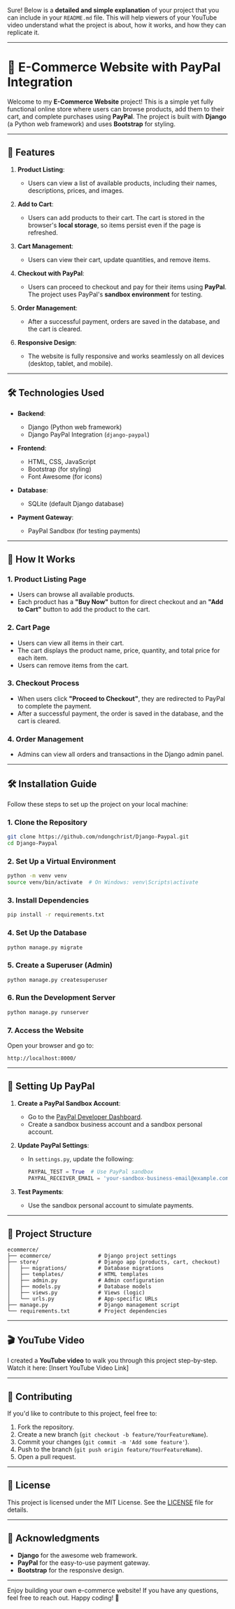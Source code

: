 Sure! Below is a **detailed and simple explanation** of your project that you can include in your `README.md` file. This will help viewers of your YouTube video understand what the project is about, how it works, and how they can replicate it.

---

# 🛒 E-Commerce Website with PayPal Integration

Welcome to my **E-Commerce Website** project! This is a simple yet fully functional online store where users can browse products, add them to their cart, and complete purchases using **PayPal**. The project is built with **Django** (a Python web framework) and uses **Bootstrap** for styling.

---

## 🚀 Features

1. **Product Listing**:
   - Users can view a list of available products, including their names, descriptions, prices, and images.

2. **Add to Cart**:
   - Users can add products to their cart. The cart is stored in the browser's **local storage**, so items persist even if the page is refreshed.

3. **Cart Management**:
   - Users can view their cart, update quantities, and remove items.

4. **Checkout with PayPal**:
   - Users can proceed to checkout and pay for their items using **PayPal**. The project uses PayPal's **sandbox environment** for testing.

5. **Order Management**:
   - After a successful payment, orders are saved in the database, and the cart is cleared.

6. **Responsive Design**:
   - The website is fully responsive and works seamlessly on all devices (desktop, tablet, and mobile).

---

## 🛠️ Technologies Used

- **Backend**:
  - Django (Python web framework)
  - Django PayPal Integration (`django-paypal`)

- **Frontend**:
  - HTML, CSS, JavaScript
  - Bootstrap (for styling)
  - Font Awesome (for icons)

- **Database**:
  - SQLite (default Django database)

- **Payment Gateway**:
  - PayPal Sandbox (for testing payments)

---

## 🎥 How It Works

### 1. **Product Listing Page**
   - Users can browse all available products.
   - Each product has a **"Buy Now"** button for direct checkout and an **"Add to Cart"** button to add the product to the cart.

### 2. **Cart Page**
   - Users can view all items in their cart.
   - The cart displays the product name, price, quantity, and total price for each item.
   - Users can remove items from the cart.

### 3. **Checkout Process**
   - When users click **"Proceed to Checkout"**, they are redirected to PayPal to complete the payment.
   - After a successful payment, the order is saved in the database, and the cart is cleared.

### 4. **Order Management**
   - Admins can view all orders and transactions in the Django admin panel.

---

## 🛠️ Installation Guide

Follow these steps to set up the project on your local machine:

### 1. **Clone the Repository**
   ```bash
   git clone https://github.com/ndongchrist/Django-Paypal.git
   cd Django-Paypal
   ```

### 2. **Set Up a Virtual Environment**
   ```bash
   python -m venv venv
   source venv/bin/activate  # On Windows: venv\Scripts\activate
   ```

### 3. **Install Dependencies**
   ```bash
   pip install -r requirements.txt
   ```

### 4. **Set Up the Database**
   ```bash
   python manage.py migrate
   ```

### 5. **Create a Superuser (Admin)**
   ```bash
   python manage.py createsuperuser
   ```

### 6. **Run the Development Server**
   ```bash
   python manage.py runserver
   ```

### 7. **Access the Website**
   Open your browser and go to:
   ```
   http://localhost:8000/
   ```

---

## 🔑 Setting Up PayPal

1. **Create a PayPal Sandbox Account**:
   - Go to the [PayPal Developer Dashboard](https://developer.paypal.com/).
   - Create a sandbox business account and a sandbox personal account.

2. **Update PayPal Settings**:
   - In `settings.py`, update the following:
     ```python
     PAYPAL_TEST = True  # Use PayPal sandbox
     PAYPAL_RECEIVER_EMAIL = 'your-sandbox-business-email@example.com'
     ```

3. **Test Payments**:
   - Use the sandbox personal account to simulate payments.

---

## 📂 Project Structure

```
ecommerce/
├── ecommerce/               # Django project settings
├── store/                   # Django app (products, cart, checkout)
│   ├── migrations/          # Database migrations
│   ├── templates/           # HTML templates
│   ├── admin.py             # Admin configuration
│   ├── models.py            # Database models
│   ├── views.py             # Views (logic)
│   └── urls.py              # App-specific URLs
├── manage.py                # Django management script
└── requirements.txt         # Project dependencies
```

---

## 🎬 YouTube Video

I created a **YouTube video** to walk you through this project step-by-step. Watch it here: [Insert YouTube Video Link]

---

## 🤝 Contributing

If you'd like to contribute to this project, feel free to:
1. Fork the repository.
2. Create a new branch (`git checkout -b feature/YourFeatureName`).
3. Commit your changes (`git commit -m 'Add some feature'`).
4. Push to the branch (`git push origin feature/YourFeatureName`).
5. Open a pull request.

---

## 📄 License

This project is licensed under the MIT License. See the [LICENSE](LICENSE) file for details.

---

## 🙏 Acknowledgments

- **Django** for the awesome web framework.
- **PayPal** for the easy-to-use payment gateway.
- **Bootstrap** for the responsive design.

---

Enjoy building your own e-commerce website! If you have any questions, feel free to reach out. Happy coding! 🚀
